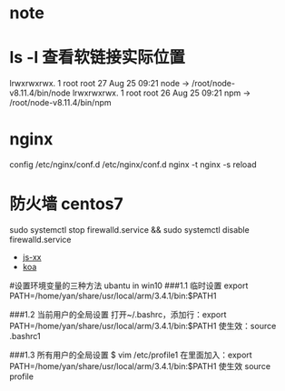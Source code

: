 # note
# ls -l 查看软链接实际位置
lrwxrwxrwx. 1 root root 27 Aug 25 09:21 node -> /root/node-v8.11.4/bin/node
lrwxrwxrwx. 1 root root 26 Aug 25 09:21 npm -> /root/node-v8.11.4/bin/npm
# nginx
config /etc/nginx/conf.d
/etc/nginx/conf.d
nginx -t
nginx -s reload
# 防火墙 centos7
sudo systemctl stop firewalld.service && sudo systemctl disable firewalld.service


- [js-xx](https://github.com/leizongmin/js-xss)
- [koa](https://github.com/changeyu/Coding-Guide/blob/master/README.md#koa2系列教程)


#设置环境变量的三种方法 ubantu in win10
###1.1 临时设置
export PATH=/home/yan/share/usr/local/arm/3.4.1/bin:$PATH1

###1.2 当前用户的全局设置
打开~/.bashrc，添加行：export PATH=/home/yan/share/usr/local/arm/3.4.1/bin:$PATH1
使生效：source .bashrc1

###1.3 所有用户的全局设置
$ vim /etc/profile1
在里面加入：export PATH=/home/yan/share/usr/local/arm/3.4.1/bin:$PATH1
使生效 source profile
